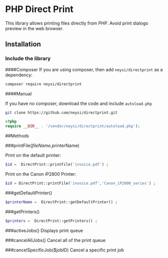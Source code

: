 # PHP Direct Print
This library allows printing files directly from PHP.
Avoid print dialogo preview in the web browser.

## Installation

### Include the library

####Composer
If you are using composer, then add `neysi/directprint` as a dependency:

```sh
composer require neysi/directprint
```
####Manual

If you have no composer, download the code and include `autoload.php`

```sh
git clone https://github.com/neysi/directprint.git

```

```php
<?php
require __DIR__ . '/vendor/neysi/directprint/autoload.php');

```

##Methods

###printFile($fileName,$printerName)

Print on the default printer:

```php
$id =  DirectPrint::printFile('invoice.pdf') ;
```

Print on the Canon  iP2800 Printer:
```php
$id = DirectPrint::printFile('invoice.pdf','Canon_iP2800_series') ;
```

###getDefaultPrinter()
```php
$printerName =  DirectPrint::getDefaultPrinter() ;
```

###getPrinters()
```php
$printers =  DirectPrint::getPrinters() ;
```
###activeJobs()
Displays print queue

###cancelAllJobs()
Cancel all of the print queue

###cancelSpecificJob($jobID)
Cancel a specific print job
